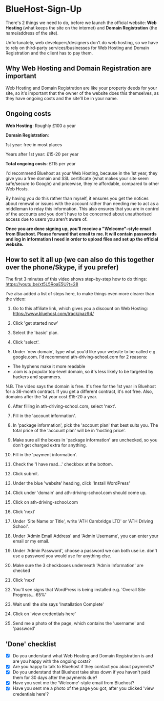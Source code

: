 # BlueHost-Sign-Up

There's 2 things we need to do, before we launch the official website: **Web Hosting** (what keeps the site on the internet) and **Domain Registration** (the name/address of the site). 

Unfortunately, web developers/designers don't do web hosting, so we have to rely on third-party services/businesses for Web Hosting and Domain Registration and the client has to pay them. 

## Why Web Hosting and Domain Registration are important

Web Hosting and Domain Registration are like your property deeds for your site, so it's important that the owner of the website does this themselves, as they have ongoing costs and the site'll be in your name.

## Ongoing costs

**Web Hosting**: Roughly £100 a year

**Domain Registration**:

1st year: free in most places

Years after 1st year: £15-20 per year

**Total ongoing costs**: £115 per year

I'd recommend Bluehost as your Web Hosting, because in the 1st year, they give you a free domain and SSL certificate (what makes your site seem safe/secure to Google) and pricewise, they're affordable, compared to other Web Hosts. 

By having you do this rather than myself, it ensures you get the notices about renewal or issues with the account rather than needing me to act as a middleman to relay this information. This also ensures that you are in control of the accounts and you don't have to be concerned about unauthorised access due to users you aren't aware of.

**Once you are done signing up, you'll receive a "Welcome"-style email from Bluehost. Please forward that email to me. It will contain passwords and log in information I need in order to upload files and set up the official website.**

## How to set it all up (we can also do this together over the phone/Skype, if you prefer)

The first 3 minutes of this video shows step-by-step how to do things: https://youtu.be/xt5L5RoaE5U?t=28

I've also added a list of steps here, to make things even more clearer than the video:

1) Go to this affiliate link, which gives you a discount on Web Hosting: https://www.bluehost.com/track/paz94/

2) Click 'get started now'

3) Select the 'basic' plan.

4) Click 'select'. 

5) Under 'new domain', type what you'd like your website to be called e.g. google.com.
I'd recommend ath-driving-school.com for 2 reasons:
- The hyphens make it more readable
- .com is a popular top-level domain, so it's less likely to be targeted by hackers and spammers. 

N.B. The video says the domain is free. It's free for the 1st year in Bluehost for a 36-month contract. If you get a different contract, it's not free. Also, domains after the 1st year cost £15-20 a year. 

6) After filling in ath-driving-school.com, select 'next'. 

7) Fill in the 'account information'. 

8) In 'package information', pick the 'account plan' that best suits you. The total price of the 'account plan' will be in 'hosting price'.

9) Make sure all the boxes in 'package information' are unchecked, so you don't get charged extra for anything. 

10) Fill in the 'payment information'. 

11) Check the 'I have read...' checkbox at the bottom.

12) Click submit.

13) Under the blue 'website' heading, click 'Install WordPress'

14) Click under 'domain' and ath-driving-school.com should come up. 

15) Click on ath-driving-school.com

16) Click 'next'

17) Under 'Site Name or Title', write 'ATH Cambridge LTD' or 'ATH Driving School'. 

18) Under 'Admin Email Address' and 'Admin Username', you can enter your email or my email.

19) Under 'Admin Password', choose a password we can both use i.e. don't use a password you would use for anything else.

20) Make sure the 3 checkboxes underneath 'Admin Information' are checked

21) Click 'next'

22) You'll see signs that WordPress is being installed e.g. 'Overall Site Progress... 65%'

23) Wait until the site says 'Installation Complete'

24) Click on 'view credentials here'

25) Send me a photo of the page, which contains the 'username' and 'password'

## 'Done' checklist

- [x] Do you understand what Web Hosting and Domain Registration is and are you happy with the ongoing costs?
- [x] Are you happy to talk to Bluehost if they contact you about payments?
- [x] Do you understand that Bluehost take sites down if you haven't paid them for 30 days after the payments due?
- [x] Have you sent me the 'Welcome'-style email from Bluehost?
- [x] Have you sent me a photo of the page you got, after you clicked 'view credentials here'?

